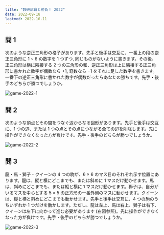 ```yaml
---
title: "数研部員と勝負！ 2022"
date: 2022-09-18
lastmod: 2022-10-11
---
```


## 問 1

次のような逆正三角形の格子があります。先手と後手は交互に、一番上の段の逆正三角形に $1$ ~ $6$ の数字を 1 つずつ, 同じものがないように書きます。その後、正三角形は横に隣接する 2 つの三角形の和、逆正三角形は上に隣接する正三角形に書かれた数字が偶数なら $+1$, 奇数なら $-1$ をそれに足した数字を書きます。一番下の逆正三角形に書かれた数字が偶数だったらあなたの勝ちです。先手・後手のどちらが勝つでしょうか。

![game-2022-1](../../../images/game-2022-1.png)

## 問 2

次のような頂点とその間をつなぐ辺からなる図形があります。先手と後手は交互に、1 つの辺、または 1 つの点とその点につながる全ての辺を削除します。先に操作ができなくなった方が負けです。先手・後手のどちらが勝つでしょうか。

![game-2022-2](../../../images/game-2022-2.png)

## 問 3

龍・馬・獅子・クイーンの 4 つの駒が、6 × 6 のマス目のそれぞれ示す位置にあります。龍は、縦と横にどこまでも、または斜めに 1 マスだけ動かせます。馬は、斜めにどこまでも、または縦と横に 1 マスだけ動かせます。獅子は、自分がいるマスを中心とする 5 × 5 の正方形の一番外側のマスに動かせます。クイーンは、縦と横と斜めにどこまでも動かせます。先手と後手は交互に、4 つの駒のうちいずれか 1 つだけを動かします。ただし、龍は左上、馬は右上、獅子は右下、クイーンは左下に向かって進む必要があります (右図参照)。先に操作ができなくなった方が負けです。先手・後手のどちらが勝つでしょうか。

![game-2022-3](../../../images/game-2022-3.png)